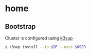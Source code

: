 # home

## Bootstrap

Cluster is configured using [k3sup](https://github.com/alexellis/k3sup)

```sh
$ k3sup install --ip $IP --user $USER
```
